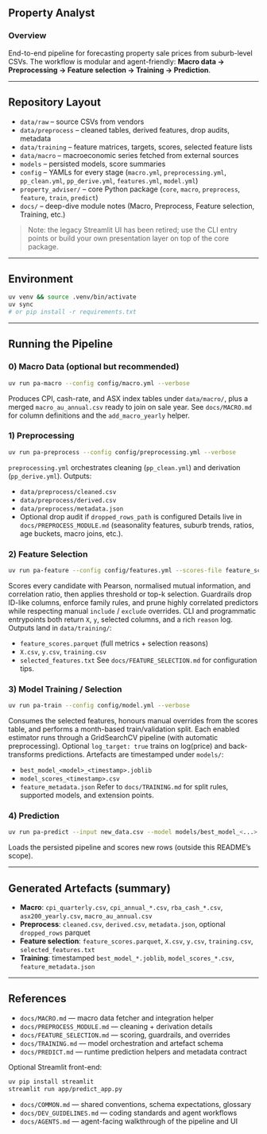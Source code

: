 ## Property Analyst

### Overview
End-to-end pipeline for forecasting property sale prices from suburb-level CSVs.
The workflow is modular and agent-friendly: **Macro data → Preprocessing → Feature selection → Training → Prediction**.

---

## Repository Layout
- `data/raw` – source CSVs from vendors
- `data/preprocess` – cleaned tables, derived features, drop audits, metadata
- `data/training` – feature matrices, targets, scores, selected feature lists
- `data/macro` – macroeconomic series fetched from external sources
- `models` – persisted models, score summaries
- `config` – YAMLs for every stage (`macro.yml`, `preprocessing.yml`, `pp_clean.yml`, `pp_derive.yml`, `features.yml`, `model.yml`)
- `property_adviser/` – core Python package (`core`, `macro`, `preprocess`, `feature`, `train`, `predict`)
- `docs/` – deep-dive module notes (Macro, Preprocess, Feature selection, Training, etc.)

> Note: the legacy Streamlit UI has been retired; use the CLI entry points or build your own presentation layer on top of the core package.

---

## Environment
```bash
uv venv && source .venv/bin/activate
uv sync
# or pip install -r requirements.txt
```

---

## Running the Pipeline

### 0) Macro Data (optional but recommended)
```bash
uv run pa-macro --config config/macro.yml --verbose
```
Produces CPI, cash-rate, and ASX index tables under `data/macro/`, plus a merged `macro_au_annual.csv` ready to join on sale year. See `docs/MACRO.md` for column definitions and the `add_macro_yearly` helper.

### 1) Preprocessing
```bash
uv run pa-preprocess --config config/preprocessing.yml --verbose
```
`preprocessing.yml` orchestrates cleaning (`pp_clean.yml`) and derivation (`pp_derive.yml`). Outputs:
- `data/preprocess/cleaned.csv`
- `data/preprocess/derived.csv`
- `data/preprocess/metadata.json`
- Optional drop audit if `dropped_rows_path` is configured
Details live in `docs/PREPROCESS_MODULE.md` (seasonality features, suburb trends, ratios, age buckets, macro joins, etc.).

### 2) Feature Selection
```bash
uv run pa-feature --config config/features.yml --scores-file feature_scores.parquet
```
Scores every candidate with Pearson, normalised mutual information, and correlation ratio, then applies threshold or top-k selection. Guardrails drop ID-like columns, enforce family rules, and prune highly correlated predictors while respecting manual `include` / `exclude` overrides. CLI and programmatic entrypoints both return `X`, `y`, selected columns, and a rich `reason` log. Outputs land in `data/training/`:
- `feature_scores.parquet` (full metrics + selection reasons)
- `X.csv`, `y.csv`, `training.csv`
- `selected_features.txt`
See `docs/FEATURE_SELECTION.md` for configuration tips.

### 3) Model Training / Selection
```bash
uv run pa-train --config config/model.yml --verbose
```
Consumes the selected features, honours manual overrides from the scores table, and performs a month-based train/validation split. Each enabled estimator runs through a GridSearchCV pipeline (with automatic preprocessing). Optional `log_target: true` trains on log(price) and back-transforms predictions. Artefacts are timestamped under `models/`:
- `best_model_<model>_<timestamp>.joblib`
- `model_scores_<timestamp>.csv`
- `feature_metadata.json`
Refer to `docs/TRAINING.md` for split rules, supported models, and extension points.

### 4) Prediction
```bash
uv run pa-predict --input new_data.csv --model models/best_model_<...>.joblib
```
Loads the persisted pipeline and scores new rows (outside this README’s scope).

---

## Generated Artefacts (summary)
- **Macro**: `cpi_quarterly.csv`, `cpi_annual_*.csv`, `rba_cash_*.csv`, `asx200_yearly.csv`, `macro_au_annual.csv`
- **Preprocess**: `cleaned.csv`, `derived.csv`, `metadata.json`, optional `dropped_rows` parquet
- **Feature selection**: `feature_scores.parquet`, `X.csv`, `y.csv`, `training.csv`, `selected_features.txt`
- **Training**: timestamped `best_model_*.joblib`, `model_scores_*.csv`, `feature_metadata.json`

---

## References
- `docs/MACRO.md` — macro data fetcher and integration helper
- `docs/PREPROCESS_MODULE.md` — cleaning + derivation details
- `docs/FEATURE_SELECTION.md` — scoring, guardrails, and overrides
- `docs/TRAINING.md` — model orchestration and artefact schema
- `docs/PREDICT.md` — runtime prediction helpers and metadata contract

Optional Streamlit front-end:
```bash
uv pip install streamlit
streamlit run app/predict_app.py
```
- `docs/COMMON.md` — shared conventions, schema expectations, glossary
- `docs/DEV_GUIDELINES.md` — coding standards and agent workflows
- `docs/AGENTS.md` — agent-facing walkthrough of the pipeline and UI
